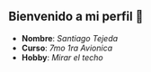 ## Bienvenido a mi perfil 👋
* **Nombre**: *Santiago Tejeda*
* **Curso**: *7mo 1ra Avionica*
* **Hobby**: *Mirar el techo* 
